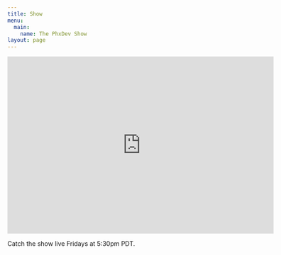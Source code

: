 ```yaml
---
title: Show
menu:
  main:
    name: The PhxDev Show
layout: page
---
```

<iframe src="https://resolute-denim-ogre.glitch.me/" style="border:0px #ffffff none;" name="myiFrame" scrolling="no" frameborder="1" marginheight="0px" marginwidth="0px" height="400px" width="600px" allowfullscreen></iframe>

Catch the show live Fridays at 5:30pm PDT.